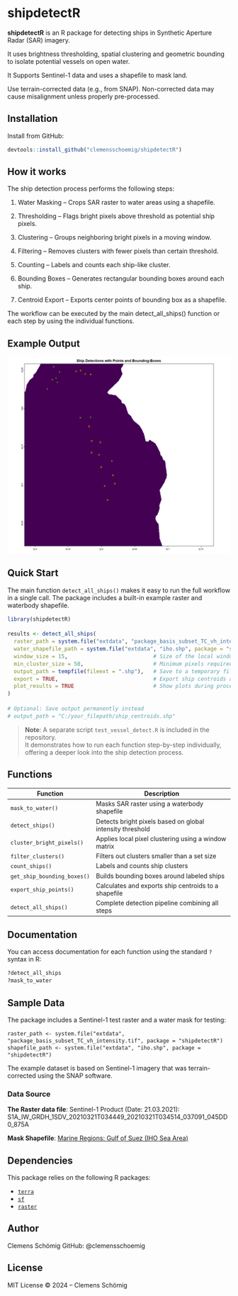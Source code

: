# shipdetectR

**shipdetectR** is an R package for detecting ships in Synthetic Aperture Radar (SAR) imagery.

It uses brightness thresholding, spatial clustering and geometric bounding to isolate potential vessels on open water.

It Supports Sentinel-1 data and uses a shapefile to mask land.

Use terrain-corrected data (e.g., from SNAP). Non-corrected data may cause misalignment unless properly pre-processed.



## Installation

Install from GitHub:

```r
devtools::install_github("clemensschoemig/shipdetectR")
```


## How it works

The ship detection process performs the following steps:

1. Water Masking – Crops SAR raster to water areas using a shapefile.

2. Thresholding – Flags bright pixels above threshold as potential ship pixels.

3. Clustering – Groups neighboring bright pixels in a moving window.

4. Filtering – Removes clusters with fewer pixels than certain threshold.

5. Counting – Labels and counts each ship-like cluster.

6. Bounding Boxes – Generates rectangular bounding boxes around each ship.

7. Centroid Export – Exports center points of bounding box as a shapefile.

The workflow can be executed by the main detect_all_ships() function or each step by using the individual functions.



## Example Output

![Detected ships](man/figures/ship_detection_output.png)



## Quick Start

The main function `detect_all_ships()` makes it easy to run the full workflow in a single call.
The package includes a built-in example raster and waterbody shapefile.

```r
library(shipdetectR)

results <- detect_all_ships(
  raster_path = system.file("extdata", "package_basis_subset_TC_vh_intensity.tif", package = "shipdetectR"),
  water_shapefile_path = system.file("extdata", "iho.shp", package = "shipdetectR"),
  window_size = 15,                           # Size of the local window for clustering
  min_cluster_size = 50,                      # Minimum pixels required to define a ship
  output_path = tempfile(fileext = ".shp"),   # Save to a temporary file
  export = TRUE,                              # Export ship centroids as a shapefile
  plot_results = TRUE                         # Show plots during processing
)

# Optional: Save output permanently instead
# output_path = "C:/your_filepath/ship_centroids.shp"

```


> **Note**: A separate script `test_vessel_detect.R` is included in the repository.  
> It demonstrates how to run each function step-by-step individually, offering a deeper look into the ship detection process.



## Functions

| Function                | Description                                              |
|-------------------------|----------------------------------------------------------|
| `mask_to_water()`       | Masks SAR raster using a waterbody shapefile            |
| `detect_ships()`        | Detects bright pixels based on global intensity threshold |
| `cluster_bright_pixels()` | Applies local pixel clustering using a window matrix  |
| `filter_clusters()`     | Filters out clusters smaller than a set size             |
| `count_ships()`         | Labels and counts ship clusters                          |
| `get_ship_bounding_boxes()` | Builds bounding boxes around labeled ships         |
| `export_ship_points()`  | Calculates and exports ship centroids to a shapefile     |
| `detect_all_ships()`    | Complete detection pipeline combining all steps          |



## Documentation

You can access documentation for each function using the standard `?` syntax in R:

```r
?detect_all_ships
?mask_to_water
```


## Sample Data

The package includes a Sentinel-1 test raster and a water mask for testing:

```
raster_path <- system.file("extdata", "package_basis_subset_TC_vh_intensity.tif", package = "shipdetectR")
shapefile_path <- system.file("extdata", "iho.shp", package = "shipdetectR")
```

The example dataset is based on Sentinel-1 imagery that was terrain-corrected using the SNAP software.



### Data Source

**The Raster data file**: Sentinel-1 Product (Date: 21.03.2021): S1A_IW_GRDH_1SDV_20210321T034449_20210321T034514_037091_045DD0_875A

**Mask Shapefile**: [Marine Regions: Gulf of Suez (IHO Sea Area)](http://marineregions.org/mrgid/4262)



## Dependencies

This package relies on the following R packages:

- [`terra`](https://rspatial.org/)
- [`sf`](https://r-spatial.github.io/sf/)
- [`raster`](https://rspatial.r-universe.dev/)



## Author

Clemens Schömig
GitHub: @clemensschoemig



## License

MIT License © 2024 – Clemens Schömig
